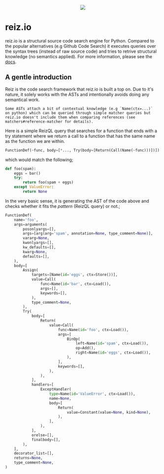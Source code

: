 <p align="center"><img src="https://github.com/reizio/reiz.io/blob/master/docs/logo.png"></p>

# reiz.io

reiz.io is a structural source code search engine for Python. Compared to the
popular alternatives (e.g Github Code Search) it executes queries over the
syntax trees (instead of raw source code) and tries to retrive structural
knowledge (no semantics applied). For more information, please see the
[docs](https://reizio.readthedocs.io/en/latest/).

## A gentle introduction

Reiz is the code search framework that reiz.io is built a top on. Due to it's
nature, it solely works with the ASTs and intentionally avoids doing any
semantical work.

```{note}
Some ASTs attach a bit of contextual knowledge (e.g `Name(ctx=...)`
on python) which can be queried through simple matcher queries but
reiz.io doesn't include them when comparing references (see
matchers#reference-matcher for details).
```

Here is a simple ReizQL query that searches for a function that ends with a try
statement where we return a call to a function that has the same name as the
function we are within.

```python
FunctionDef(~func, body=[*..., Try(body=[Return(Call(Name(~func)))])])
```

which would match the following;

```py
def foo(spam):
    eggs = bar()
    try:
        return foo(spam + eggs)
    except ValueError:
        return None
```

In the very basic sense, it is generating the AST of the code above and checks
whether it fits the *pattern* (ReizQL query) or not.;

```py
FunctionDef(
    name='foo',
    args=arguments(
        posonlyargs=[],
        args=[arg(arg='spam', annotation=None, type_comment=None)],
        vararg=None,
        kwonlyargs=[],
        kw_defaults=[],
        kwarg=None,
        defaults=[],
    ),
    body=[
        Assign(
            targets=[Name(id='eggs', ctx=Store())],
            value=Call(
                func=Name(id='bar', ctx=Load()),
                args=[],
                keywords=[],
            ),
            type_comment=None,
        ),
        Try(
            body=[
                Return(
                    value=Call(
                        func=Name(id='foo', ctx=Load()),
                        args=[
                            BinOp(
                                left=Name(id='spam', ctx=Load()),
                                op=Add(),
                                right=Name(id='eggs', ctx=Load()),
                            ),
                        ],
                        keywords=[],
                    ),
                ),
            ],
            handlers=[
                ExceptHandler(
                    type=Name(id='ValueError', ctx=Load()),
                    name=None,
                    body=[
                        Return(
                            value=Constant(value=None, kind=None),
                        ),
                    ],
                ),
            ],
            orelse=[],
            finalbody=[],
        ),
    ],
    decorator_list=[],
    returns=None,
    type_comment=None,
)
```
